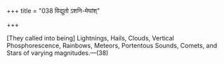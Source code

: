 +++
title = "038 विद्युतो ऽशनि-मेघांश्"

+++

[They called into being] Lightnings, Hails, Clouds, Vertical Phosphorescence, Rainbows, Meteors, Portentous Sounds, Comets, and Stars of varying magnitudes.—(38)